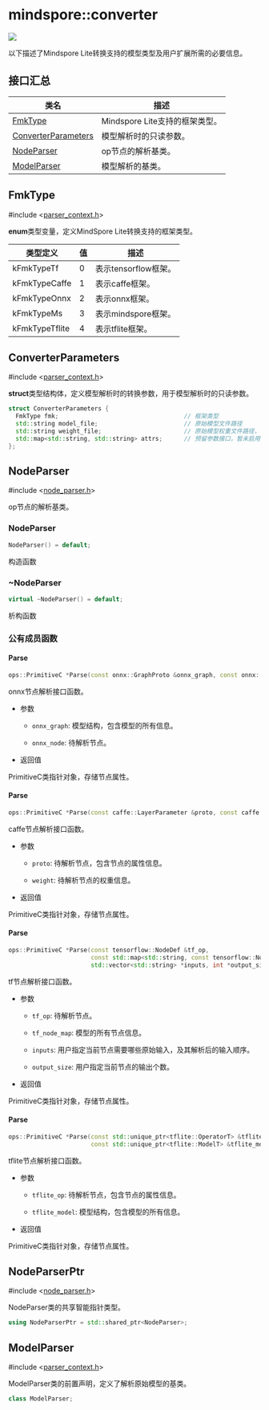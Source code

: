 # mindspore::converter

<a href="https://gitee.com/mindspore/docs/blob/master/docs/lite/api/source_zh_cn/api_cpp/mindspore_converter.md" target="_blank"><img src="https://gitee.com/mindspore/docs/raw/master/resource/_static/logo_source.png"></a>

以下描述了Mindspore Lite转换支持的模型类型及用户扩展所需的必要信息。

## 接口汇总

| 类名 | 描述 |
| --- | --- |
| [FmkType](#FmkType) | Mindspore Lite支持的框架类型。|
| [ConverterParameters](#ConverterParameters) | 模型解析时的只读参数。|
| [NodeParser](#NodePaser) | op节点的解析基类。|
| [ModelParser](#ModelPaser) | 模型解析的基类。|

## FmkType

\#include <[parser_context.h](https://gitee.com/mindspore/mindspore/blob/master/mindspore/lite/include/registry/parser_context.h)>

 **enum**类型变量，定义MindSpore Lite转换支持的框架类型。

| 类型定义 | 值 | 描述 |
| --- | --- | --- |
|kFmkTypeTf| 0 | 表示tensorflow框架。 |
|kFmkTypeCaffe| 1 | 表示caffe框架。 |
|kFmkTypeOnnx| 2 | 表示onnx框架。 |
|kFmkTypeMs| 3 | 表示mindspore框架。 |
|kFmkTypeTflite| 4 | 表示tflite框架。 |

## ConverterParameters

\#include <[parser_context.h](https://gitee.com/mindspore/mindspore/blob/master/mindspore/lite/include/registry/parser_context.h)>

**struct**类型结构体，定义模型解析时的转换参数，用于模型解析时的只读参数。

```c++
struct ConverterParameters {
  FmkType fmk;                                   // 框架类型
  std::string model_file;                        // 原始模型文件路径
  std::string weight_file;                       // 原始模型权重文件路径，仅在Caffe框架下有效
  std::map<std::string, std::string> attrs;      // 预留参数接口，暂未启用
};
```

## NodeParser

\#include <[node_parser.h](https://gitee.com/mindspore/mindspore/blob/master/mindspore/lite/include/registry/node_parser.h)>

op节点的解析基类。

### NodeParser

```c++
NodeParser() = default;
```

构造函数

### ~NodeParser

```c++
virtual ~NodeParser() = default;
```

析构函数

### 公有成员函数

#### Parse

```c++
ops::PrimitiveC *Parse(const onnx::GraphProto &onnx_graph, const onnx::NodeProto &onnx_node);
```

onnx节点解析接口函数。

- 参数

    - `onnx_graph`: 模型结构，包含模型的所有信息。

    - `onnx_node`: 待解析节点。

- 返回值

PrimitiveC类指针对象，存储节点属性。

#### Parse

```c++
ops::PrimitiveC *Parse(const caffe::LayerParameter &proto, const caffe::LayerParameter &weight);
```

caffe节点解析接口函数。

- 参数

    - `proto`: 待解析节点，包含节点的属性信息。

    - `weight`: 待解析节点的权重信息。

- 返回值

PrimitiveC类指针对象，存储节点属性。

#### Parse

```c++
ops::PrimitiveC *Parse(const tensorflow::NodeDef &tf_op,
                       const std::map<std::string, const tensorflow::NodeDef *> &tf_node_map,
                       std::vector<std::string> *inputs, int *output_size);
```

tf节点解析接口函数。

- 参数

    - `tf_op`: 待解析节点。

    - `tf_node_map`: 模型的所有节点信息。

    - `inputs`: 用户指定当前节点需要哪些原始输入，及其解析后的输入顺序。

    - `output_size`: 用户指定当前节点的输出个数。

- 返回值

PrimitiveC类指针对象，存储节点属性。

#### Parse

```c++
ops::PrimitiveC *Parse(const std::unique_ptr<tflite::OperatorT> &tflite_op,
                       const std::unique_ptr<tflite::ModelT> &tflite_model);
```

tflite节点解析接口函数。

- 参数

    - `tflite_op`: 待解析节点，包含节点的属性信息。

    - `tflite_model`: 模型结构，包含模型的所有信息。

- 返回值

PrimitiveC类指针对象，存储节点属性。

## NodeParserPtr

\#include <[node_parser.h](https://gitee.com/mindspore/mindspore/blob/master/mindspore/lite/include/registry/node_parser.h)>

NodeParser类的共享智能指针类型。

```c++
using NodeParserPtr = std::shared_ptr<NodeParser>;
```

## ModelParser

\#include <[parser_context.h](https://gitee.com/mindspore/mindspore/blob/master/mindspore/lite/include/registry/parser_context.h)>

ModelParser类的前置声明，定义了解析原始模型的基类。

```c++
class ModelParser;
```
